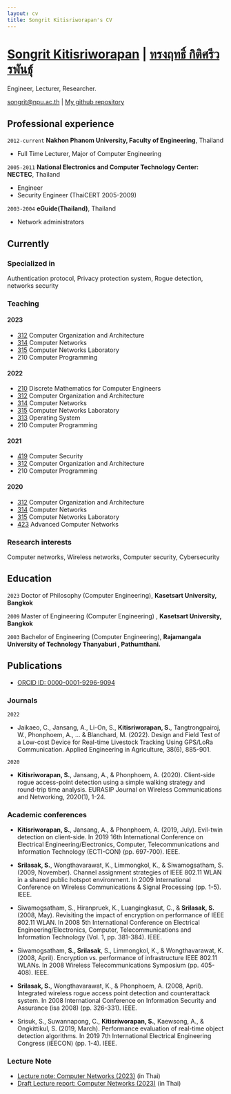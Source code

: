 ```yaml
---
layout: cv
title: Songrit Kitisriworapan's CV
---
```

# [Songrit Kitisriworapan](README.md) | [ทรงฤทธิ์ กิติศรีวรพันธุ์](README-th.md)
Engineer, Lecturer, Researcher.

<div id="webaddress">
<a href="songrit@npu.ac.th">songrit@npu.ac.th</a>
| <a href="https://github.com/songritk">My github repository</a>
</div>

## Professional experience

`2012-current`
__Nakhon Phanom University, Faculty of Engineering__, Thailand
- Full Time Lecturer, Major of Computer Engineering

`2005-2011`
__National Electronics and Computer Technology Center: NECTEC__, Thailand
- Engineer 
- Security Engineer (ThaiCERT 2005-2009)
  
`2003-2004`
__eGuide(Thailand)__, Thailand
- Network administrators

## Currently
### Specialized in

Authentication protocol, Privacy protection system, Rogue detection, networks security

### Teaching
#### 2023

- [312](https://git.npu.world/lecture-cpe/312/-/tree/2566-1?ref_type=heads) Computer Organization and Architecture
- [314](https://git.npu.world/lecture-cpe/314/-/tree/2566-1?ref_type=heads) Computer Networks
- [315](https://git.npu.world/lecture-cpe/315/-/tree/2566-1?ref_type=heads) Computer Networks Laboratory
- 210 Computer Programming
 
#### 2022
- [210](https://git.npu.world/lecture-cpe/210) Discrete Mathematics for Computer Engineers
- [312](https://git.npu.world/lecture-cpe/312/-/tree/2565-1?ref_type=heads) Computer Organization and Architecture
- [314](https://git.npu.world/lecture-cpe/314/-/tree/2565-1?ref_type=heads) Computer Networks
- [315](https://git.npu.world/lecture-cpe/315/-/tree/2565-1?ref_type=heads) Computer Networks Laboratory
- [313](https://git.npu.world/lecture-cpe/313/-/tree/2022?ref_type=heads) Operating System
- 210 Computer Programming
  
#### 2021
- [419](https://git.npu.world/lecture-cpe/419) Computer Security
- [312](https://git.npu.world/lecture-cpe/312/-/tree/2021-1?ref_type=heads) Computer Organization and Architecture
- 210 Computer Programming
#### 2020
- [312](https://git.npu.world/lecture-cpe/312/-/tree/2020-1?ref_type=heads) Computer Organization and Architecture
- [314](https://git.npu.world/lecture-cpe/314/-/tree/2563-1?ref_type=heads) Computer Networks
- [315](https://git.npu.world/lecture-cpe/315/-/tree/2563-1?ref_type=heads) Computer Networks Laboratory
- [423](https://git.npu.world/lecture-cpe/423) Advanced Computer Networks

### Research interests

Computer networks, Wireless networks, Computer security, Cybersecurity

## Education

`2023`
Doctor of Philosophy (Computer Engineering),
__Kasetsart University, Bangkok__

`2009`
Master of Engineering (Computer Engineering) ,
__Kasetsart University, Bangkok__

`2003`
Bachelor of Engineering (Computer Engineering),
__Rajamangala University of Technology Thanyaburi , Pathumthani.__

## Publications

<!-- A list is also available [online](https://scholar.google.co.uk/scholar?hl=en&as_sdt=0%2C5&q=Songrit+srilasak&btnG=) -->
<!-- A list is also available [online](https://scholar.google.co.uk/scholar?hl=en&as_sdt=0%2C5&q=Songrit+kitisriworapan&btnG=) -->
* [ORCID ID: 0000-0001-9296-9094](https://orcid.org/0000-0001-9296-9094)
### Journals

`2022`
- Jaikaeo, C., Jansang, A., Li-On, S., __Kitisriworapan, S.__, Tangtrongpairoj, W., Phonphoem, A., ... & Blanchard, M. (2022). Design and Field Test of a Low-cost Device for Real-time Livestock Tracking Using GPS/LoRa Communication. Applied Engineering in Agriculture, 38(6), 885-901.

`2020`
- __Kitisriworapan, S.__, Jansang, A., & Phonphoem, A. (2020). Client-side rogue access-point detection using a simple walking strategy and round-trip time analysis. EURASIP Journal on Wireless Communications and Networking, 2020(1), 1-24.


### Academic conferences
- __Kitisriworapan, S.__, Jansang, A., & Phonphoem, A. (2019, July). Evil-twin detection on client-side. In 2019 16th International Conference on Electrical Engineering/Electronics, Computer, Telecommunications and Information Technology (ECTI-CON) (pp. 697-700). IEEE.
  
- __Srilasak, S.__, Wongthavarawat, K., Limmongkol, K., & Siwamogsatham, S. (2009, November). Channel assignment strategies of IEEE 802.11 WLAN in a shared public hotspot environment. In 2009 International Conference on Wireless Communications & Signal Processing (pp. 1-5). IEEE.
- Siwamogsatham, S., Hiranpruek, K., Luangingkasut, C., & __Srilasak, S.__ (2008, May). Revisiting the impact of encryption on performance of IEEE 802.11 WLAN. In 2008 5th International Conference on Electrical Engineering/Electronics, Computer, Telecommunications and Information Technology (Vol. 1, pp. 381-384). IEEE.

- Siwamogsatham, __S., Srilasak__, S., Limmongkol, K., & Wongthavarawat, K. (2008, April). Encryption vs. performance of infrastructure IEEE 802.11 WLANs. In 2008 Wireless Telecommunications Symposium (pp. 405-408). IEEE.

- __Srilasak, S.__, Wongthavarawat, K., & Phonphoem, A. (2008, April). Integrated wireless rogue access point detection and counterattack system. In 2008 International Conference on Information Security and Assurance (isa 2008) (pp. 326-331). IEEE.

- Srisuk, S., Suwannapong, C., __Kitisriworapan, S.__, Kaewsong, A., & Ongkittikul, S. (2019, March). Performance evaluation of real-time object detection algorithms. In 2019 7th International Electrical Engineering Congress (iEECON) (pp. 1-4). IEEE.
  
### Lecture Note

- [Lecture note: Computer Networks (2023)](docs/lecture-note.pdf) (in Thai)
- [Draft Lecture report: Computer Networks (2023)](docs/report.pdf) (in Thai)

<!-- ### Footer

Last updated: July 2023 -->


